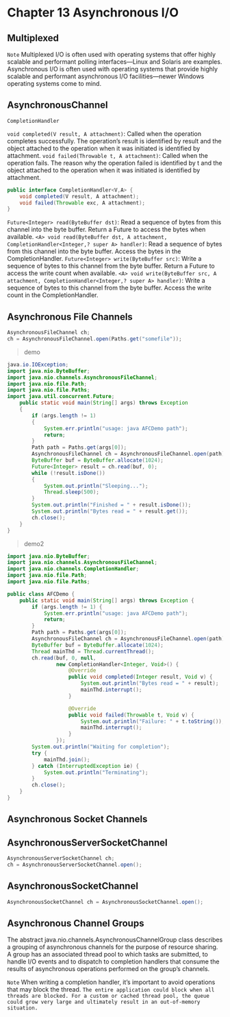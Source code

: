 # Chapter 13 Asynchronous I/O

## Multiplexed

`Note` Multiplexed I/O is often used with operating systems that offer highly
scalable and performant polling interfaces—Linux and Solaris are examples.
Asynchronous I/O is often used with operating systems that provide highly
scalable and performant asynchronous I/O facilities—newer Windows operating
systems come to mind.

## AsynchronousChannel

`CompletionHandler`

`void completed(V result, A attachment)`: Called when
the operation completes successfully. The operation’s
result is identified by result and the object attached to
the operation when it was initiated is identified by
attachment.
`void failed(Throwable t, A attachment)`: Called
when the operation fails. The reason why the operation
failed is identified by t and the object attached to the
operation when it was initiated is identified by attachment.

```java
public interface CompletionHandler<V,A> {
    void completed(V result, A attachment);
    void failed(Throwable exc, A attachment);
}
```

`Future<Integer> read(ByteBuffer dst)`: Read a
sequence of bytes from this channel into the byte buffer.
Return a Future to access the bytes when available.
`<A> void read(ByteBuffer dst, A attachment, CompletionHandler<Integer,? super A> handler)`:
Read a sequence of bytes from this channel into the
byte buffer. Access the bytes in the CompletionHandler.
`Future<Integer> write(ByteBuffer src)`: Write a
sequence of bytes to this channel from the byte buffer.
Return a Future to access the write count when available.
`<A> void write(ByteBuffer src, A attachment, CompletionHandler<Integer,? super A> handler)`:
Write a sequence of bytes to this channel from the byte
buffer. Access the write count in the CompletionHandler.

## Asynchronous File Channels

```java
AsynchronousFileChannel ch;
ch = AsynchronousFileChannel.open(Paths.get("somefile"));
```

> demo

```java
java.io.IOException;
import java.nio.ByteBuffer;
import java.nio.channels.AsynchronousFileChannel;
import java.nio.file.Path;
import java.nio.file.Paths;
import java.util.concurrent.Future;
    public static void main(String[] args) throws Exception
    {
        if (args.length != 1)
        {
            System.err.println("usage: java AFCDemo path");
            return;
        }
        Path path = Paths.get(args[0]);
        AsynchronousFileChannel ch = AsynchronousFileChannel.open(path);
        ByteBuffer buf = ByteBuffer.allocate(1024);
        Future<Integer> result = ch.read(buf, 0);
        while (!result.isDone())
        {
            System.out.println("Sleeping...");
            Thread.sleep(500);
        }
        System.out.println("Finished = " + result.isDone());
        System.out.println("Bytes read = " + result.get());
        ch.close();
    }
}
```

> demo2

```java
import java.nio.ByteBuffer;
import java.nio.channels.AsynchronousFileChannel;
import java.nio.channels.CompletionHandler;
import java.nio.file.Path;
import java.nio.file.Paths;

public class AFCDemo {
    public static void main(String[] args) throws Exception {
        if (args.length != 1) {
            System.err.println("usage: java AFCDemo path");
            return;
        }
        Path path = Paths.get(args[0]);
        AsynchronousFileChannel ch = AsynchronousFileChannel.open(path);
        ByteBuffer buf = ByteBuffer.allocate(1024);
        Thread mainThd = Thread.currentThread();
        ch.read(buf, 0, null,
                new CompletionHandler<Integer, Void>() {
                    @Override
                    public void completed(Integer result, Void v) {
                        System.out.println("Bytes read = " + result);
                        mainThd.interrupt();
                    }

                    @Override
                    public void failed(Throwable t, Void v) {
                        System.out.println("Failure: " + t.toString());
                        mainThd.interrupt();
                    }
                });
        System.out.println("Waiting for completion");
        try {
            mainThd.join();
        } catch (InterruptedException ie) {
            System.out.println("Terminating");
        }
        ch.close();
    }
}
```

## Asynchronous Socket Channels

## AsynchronousServerSocketChannel

```java
AsynchronousServerSocketChannel ch;
ch = AsynchronousServerSocketChannel.open();
```

## AsynchronousSocketChannel

```java
AsynchronousSocketChannel ch = AsynchronousSocketChannel.open();
```

## Asynchronous Channel Groups

The abstract java.nio.channels.AsynchronousChannelGroup class describes
a grouping of asynchronous channels for the purpose of resource sharing.
A group has an associated thread pool to which tasks are submitted, to
handle I/O events and to dispatch to completion handlers that consume the
results of asynchronous operations performed on the group’s channels.

`Note` When writing a completion handler, it’s important to avoid operations
that may block the thread. `The entire application could block when all threads are blocked. For a custom or cached thread pool, the queue could grow very large and ultimately result in an out-of-memory situation.`
